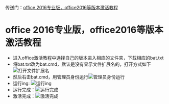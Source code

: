 传送门：[office 2016专业版，office2016等版本激活教程](https://github.com/Rain120/Free-Source/tree/master/office%20%E7%A0%B4%E8%A7%A3%E6%95%99%E7%A8%8B)
# office 2016专业版，office2016等版本激活教程
  - 进入office激活教程中选择自己的版本进入相应的文件夹，下载相应的bat.txt
  - 将bat.txt改为bat.cmd，默认是没有显示文件扩展名的，打开方式如下![打开文件扩展名](https://pic3.zhimg.com/80/v2-132b3a57a1be0eee203775529e6f3c02_hd.jpg)
  - 然后右击bat.cmd，用管理员身份运行![管理员身份运行](https://pic2.zhimg.com/80/v2-a8edacb5e790ccae2819e58286f5763f_hd.jpg)
  - 运行ing: ![运行ing](https://pic4.zhimg.com/80/v2-6e9a56bba03bfc1a47edb277b0f07625_hd.jpg)
  - 运行完成：![运行完成](https://pic3.zhimg.com/80/v2-cf474511e4343585a8471b10c937f21d_hd.jpg)
  - 激活完成：![激活完成](https://pic4.zhimg.com/80/v2-df6d0820be380896756cdf913b91baa7_hd.jpg)
